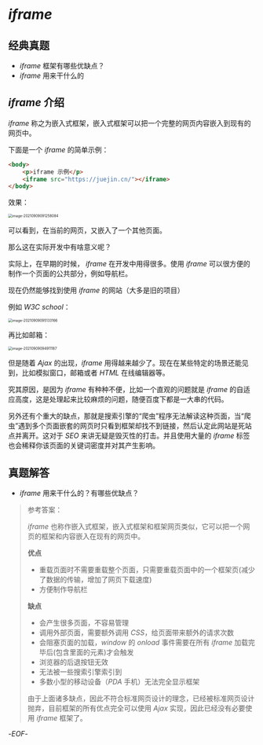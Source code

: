 # *iframe*



## 经典真题



- *iframe* 框架有哪些优缺点？
- *iframe* 用来干什么的



## *iframe* 介绍



*iframe* 称之为嵌入式框架，嵌入式框架可以把一个完整的网页内容嵌入到现有的网页中。



下面是一个 *iframe* 的简单示例：



```html
<body>
    <p>iframe 示例</p>
    <iframe src="https://juejin.cn/"></iframe>
</body>
```



效果：



<img src="https://xiejie-typora.oss-cn-chengdu.aliyuncs.com/2021-09-09-011259.png" alt="image-20210909091258084" style="zoom:50%;" />



可以看到，在当前的网页，又嵌入了一个其他页面。



那么这在实际开发中有啥意义呢？



实际上，在早期的时候， *iframe* 在开发中用得很多。使用 *iframe* 可以很方便的制作一个页面的公共部分，例如导航栏。

现在仍然能够找到使用 *iframe* 的网站（大多是旧的项目）

例如 *W3C school*：

<img src="https://xiejie-typora.oss-cn-chengdu.aliyuncs.com/2021-09-09-015133.png" alt="image-20210909095133166" style="zoom:50%;" />



再比如邮箱：



<img src="https://xiejie-typora.oss-cn-chengdu.aliyuncs.com/2021-09-09-014911.png" alt="image-20210909094911187" style="zoom:50%;" />



但是随着 *Ajax* 的出现，*iframe* 用得越来越少了。现在在某些特定的场景还能见到，比如模拟窗口，邮箱或者 *HTML* 在线编辑器等。



究其原因，是因为 *iframe* 有种种不便，比如一个直观的问题就是 *iframe* 的自适应高度，这是处理起来比较麻烦的问题，随便百度下都是一大串的代码。

另外还有个重大的缺点，那就是搜索引擎的“爬虫”程序无法解读这种页面，当“爬虫”遇到多个页面嵌套的网页时只看到框架却找不到链接，然后认定此网站是死站点并离开。这对于 *SEO* 来讲无疑是毁灭性的打击。并且使用大量的 *iframe* 标签也会稀释你该页面的关键词密度并对其产生影响。



## 真题解答



- *iframe* 用来干什么的？有哪些优缺点？

>参考答案：
>
>*iframe* 也称作嵌入式框架，嵌入式框架和框架网页类似，它可以把一个网页的框架和内容嵌入在现有的网页中。
>
>**优点**
>
>- 重载页面时不需要重载整个页面，只需要重载页面中的一个框架页(减少了数据的传输，增加了网页下载速度)
>- 方便制作导航栏
>
>**缺点**
>
>- 会产生很多页面，不容易管理
>- 调用外部页面，需要额外调用 *CSS*，给页面带来额外的请求次数
>- 会阻塞页面的加载，*window* 的 *onload* 事件需要在所有 *iframe* 加载完毕后(包含里面的元素)才会触发
>- 浏览器的后退按钮无效
>- 无法被一些搜索引擎索引到
>- 多数小型的移动设备（*PDA* 手机）无法完全显示框架
>
>由于上面诸多缺点，因此不符合标准网页设计的理念，已经被标准网页设计抛弃，目前框架的所有优点完全可以使用 *Ajax* 实现，因此已经没有必要使用 *iframe* 框架了。



-*EOF*-